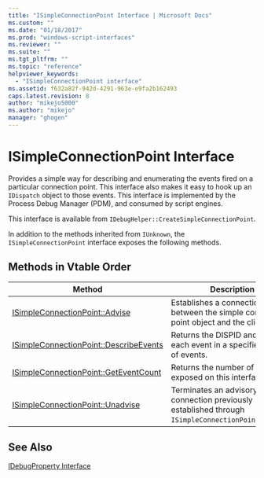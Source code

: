 ```yaml
---
title: "ISimpleConnectionPoint Interface | Microsoft Docs"
ms.custom: ""
ms.date: "01/18/2017"
ms.prod: "windows-script-interfaces"
ms.reviewer: ""
ms.suite: ""
ms.tgt_pltfrm: ""
ms.topic: "reference"
helpviewer_keywords: 
  - "ISimpleConnectionPoint interface"
ms.assetid: f632a82f-942d-4291-963e-e9fa2b162493
caps.latest.revision: 8
author: "mikejo5000"
ms.author: "mikejo"
manager: "ghogen"
---
```

# ISimpleConnectionPoint Interface
Provides a simple way for describing and enumerating the events fired on a particular connection point. This interface also makes it easy to hook up an `IDispatch` object to those events. This interface is implemented by the Process Debug Manager (PDM), and consumed by script engines.  
  
 This interface is available from `IDebugHelper::CreateSimpleConnectionPoint`.  
  
 In addition to the methods inherited from `IUnknown`, the `ISimpleConnectionPoint` interface exposes the following methods.  
  
## Methods in Vtable Order  
  
|Method|Description|  
|------------|-----------------|  
|[ISimpleConnectionPoint::Advise](../../winscript/reference/isimpleconnectionpoint-advise.md)|Establishes a connection between the simple connection point object and the client's sink.|  
|[ISimpleConnectionPoint::DescribeEvents](../../winscript/reference/isimpleconnectionpoint-describeevents.md)|Returns the DISPID and name for each event in a specified range of events.|  
|[ISimpleConnectionPoint::GetEventCount](../../winscript/reference/isimpleconnectionpoint-geteventcount.md)|Returns the number of events exposed on this interface.|  
|[ISimpleConnectionPoint::Unadvise](../../winscript/reference/isimpleconnectionpoint-unadvise.md)|Terminates an advisory connection previously established through `ISimpleConnectionPoint::Advise`.|  
  
## See Also  
 [IDebugProperty Interface](../../winscript/reference/idebugproperty-interface.md)